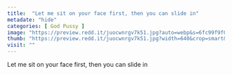 ```yaml
---
title:  "Let me sit on your face first, then you can slide in"
metadate: "hide"
categories: [ God Pussy ]
image: "https://preview.redd.it/juocwnrgv7k51.jpg?auto=webp&s=6fc99f9f00d18452adf89033f62f90e4f99f2bd1"
thumb: "https://preview.redd.it/juocwnrgv7k51.jpg?width=640&crop=smart&auto=webp&s=1adc302d24c5576aa426601f51fd37e50fe552f2"
visit: ""
---
```

Let me sit on your face first, then you can slide in
